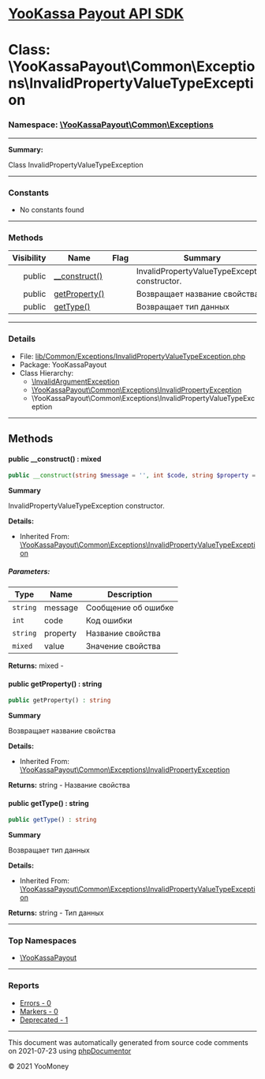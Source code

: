 # [YooKassa Payout API SDK](../home.md)

# Class: \YooKassaPayout\Common\Exceptions\InvalidPropertyValueTypeException
### Namespace: [\YooKassaPayout\Common\Exceptions](../namespaces/yookassapayout-common-exceptions.md)
---
**Summary:**

Class InvalidPropertyValueTypeException

---
### Constants
* No constants found
---
### Methods
| Visibility | Name | Flag | Summary |
| ----------:| ---- | ---- | ------- |
| public | [__construct()](../classes/YooKassaPayout-Common-Exceptions-InvalidPropertyValueTypeException.md#method___construct) |  | InvalidPropertyValueTypeException constructor. |
| public | [getProperty()](../classes/YooKassaPayout-Common-Exceptions-InvalidPropertyException.md#method_getProperty) |  | Возвращает название свойства |
| public | [getType()](../classes/YooKassaPayout-Common-Exceptions-InvalidPropertyValueTypeException.md#method_getType) |  | Возвращает тип данных |
---
### Details
* File: [lib/Common/Exceptions/InvalidPropertyValueTypeException.php](../../lib/Common/Exceptions/InvalidPropertyValueTypeException.php)
* Package: YooKassaPayout
* Class Hierarchy:  
  * [\InvalidArgumentException](\InvalidArgumentException)
  * [\YooKassaPayout\Common\Exceptions\InvalidPropertyException](../classes/YooKassaPayout-Common-Exceptions-InvalidPropertyException.md)
  * \YooKassaPayout\Common\Exceptions\InvalidPropertyValueTypeException

---
## Methods
<a name="method___construct" class="anchor"></a>
#### public __construct() : mixed

```php
public __construct(string $message = '', int $code, string $property = '', mixed $value = null) : mixed
```

**Summary**

InvalidPropertyValueTypeException constructor.

**Details:**
* Inherited From: [\YooKassaPayout\Common\Exceptions\InvalidPropertyValueTypeException](../classes/YooKassaPayout-Common-Exceptions-InvalidPropertyValueTypeException.md)
##### Parameters:
| Type | Name | Description |
| ---- | ---- | ----------- |
| <code lang="php">string</code> | message  | Сообщение об ошибке |
| <code lang="php">int</code> | code  | Код ошибки |
| <code lang="php">string</code> | property  | Название свойства |
| <code lang="php">mixed</code> | value  | Значение свойства |

**Returns:** mixed - 


<a name="method_getProperty" class="anchor"></a>
#### public getProperty() : string

```php
public getProperty() : string
```

**Summary**

Возвращает название свойства

**Details:**
* Inherited From: [\YooKassaPayout\Common\Exceptions\InvalidPropertyException](../classes/YooKassaPayout-Common-Exceptions-InvalidPropertyException.md)

**Returns:** string - Название свойства


<a name="method_getType" class="anchor"></a>
#### public getType() : string

```php
public getType() : string
```

**Summary**

Возвращает тип данных

**Details:**
* Inherited From: [\YooKassaPayout\Common\Exceptions\InvalidPropertyValueTypeException](../classes/YooKassaPayout-Common-Exceptions-InvalidPropertyValueTypeException.md)

**Returns:** string - Тип данных



---

### Top Namespaces

* [\YooKassaPayout](../namespaces/yookassapayout.md)

---

### Reports
* [Errors - 0](../reports/errors.md)
* [Markers - 0](../reports/markers.md)
* [Deprecated - 1](../reports/deprecated.md)

---

This document was automatically generated from source code comments on 2021-07-23 using [phpDocumentor](http://www.phpdoc.org/)

&copy; 2021 YooMoney